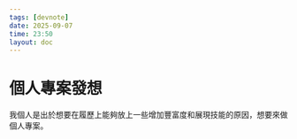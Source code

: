 ```yaml
---
tags: [devnote]
date: 2025-09-07
time: 23:50
layout: doc
---
```


# 個人專案發想

<DocDate :date="$frontmatter.date" />

我個人是出於想要在履歷上能夠放上一些增加豐富度和展現技能的原因，想要來做個人專案。

